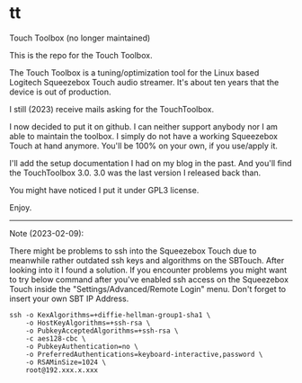 # tt
Touch Toolbox (no longer maintained)

This is the repo for the Touch Toolbox.

The Touch Toolbox is a tuning/optimization tool for the 
Linux based Logitech Squeezebox Touch audio streamer.
It's about ten years that the device is out of production.

I still (2023) receive mails asking for the TouchToolbox.

I now decided to put it on github. I can neither support 
anybody nor I am able to maintain the toolbox. I simply do 
not have a working Squeezebox Touch at hand anymore.
You'll be 100% on your own, if you use/apply it. 

I'll add the setup documentation I had on my blog in the past.
And you'll find the TouchToolbox 3.0. 3.0 was the last version 
I released back than. 

You might have noticed I put it under GPL3 license.

Enjoy.

_________________________________________________________________

Note (2023-02-09):

There might be problems to ssh into the Squeezebox Touch due to
meanwhile rather outdated ssh keys and algorithms on the SBTouch. 
After looking into it I found a solution. If you encounter problems
you might want to try below command after you've enabled ssh access
on the Squeezebox Touch inside the "Settings/Advanced/Remote Login"
menu. Don't forget to insert your own SBT IP Address.

```
ssh -o KexAlgorithms=+diffie-hellman-group1-sha1 \
    -o HostKeyAlgorithms=+ssh-rsa \
    -o PubkeyAcceptedAlgorithms=+ssh-rsa \
    -c aes128-cbc \
    -o PubkeyAuthentication=no \
    -o PreferredAuthentications=keyboard-interactive,password \
    -o RSAMinSize=1024 \
    root@192.xxx.x.xxx
```

